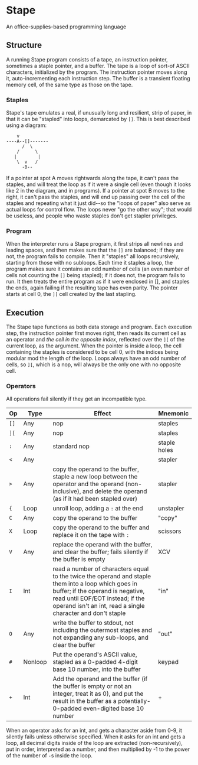 # Stape

An office-supplies-based programming language

## Structure

A running Stape program consists of a tape, an instruction pointer, sometimes a staple pointer, and a buffer. The tape is a loop of sort-of ASCII characters, initialized by the program. The instruction pointer moves along it, auto-incrementing each instruction step. The buffer is a transient floating memory cell, of the same type as those on the tape.

### Staples

Stape's tape emulates a real, if unusually long and resilient, strip of paper, in that it can be "stapled" into loops, demarcated by `[]`. This is best described using a diagram:
``` 
    v
----A--[]-------
      /  \
    /      \
   |        |
    \  v   /
      -B--
```
If a pointer at spot A moves rightwards along the tape, it can't pass the staples, and will treat the loop as if it were a single cell (even though it looks like 2 in the diagram, and in programs). If a pointer at spot B moves to the right, it can't pass the staples, and will end up passing over the cell of the staples and repeating what it just did--so the "loops of paper" also serve as actual loops for control flow. The loops never "go the other way"; that would be useless, and people who waste staples don't get stapler privileges.


### Program

When the interpreter runs a Stape program, it first strips all newlines and leading spaces, and then makes sure that the `[]` are balanced; if they are not, the program fails to compile. Then it "staples" all loops recursively, starting from those with no subloops. Each time it staples a loop, the program makes sure it contains an odd number of cells (an even number of cells not counting the `[]` being stapled); if it does not, the program fails to run. It then treats the entire program as if it were enclosed in [], and staples the ends, again failing if the resulting tape has even parity. The pointer starts at cell 0, the `][` cell created by the last stapling.

## Execution

The Stape tape functions as both data storage and program. Each execution step, the instruction pointer first moves right, then reads its current cell as an operator and *the cell in the opposite index*, reflected over the `][` of the current loop, as the argument. When the pointer is inside a loop, the cell containing the staples is considered to be cell 0, with the indices being modular mod the length of the loop. Loops always have an odd number of cells, so `][`, which is a nop, will always be the only one with no opposite cell.

### Operators

All operations fail silently if they get an incompatible type.

Op|Type|Effect|Mnemonic
--- | --- | --- | ---
`[]`|Any|nop|staples
`][`|Any|nop|staples
`:`|Any|standard nop|staple holes
`<`|Any||stapler
`>`|Any|copy the operand to the buffer, staple a new loop between the operator and the operand (non-inclusive), and delete the operand (as if it had been stapled over)|stapler
`{`|Loop|unroll loop, adding a `:` at the end|unstapler
`C`|Any|copy the operand to the buffer|"copy"
`X`|Loop|copy the operand to the buffer and replace it on the tape with `:`|scissors
`V`|Any|replace the operand with the buffer, and clear the buffer; fails silently if the buffer is empty|XCV
`I`|Int|read a number of characters equal to the twice the operand and staple them into a loop which goes in buffer; if the operand is negative, read until EOF/EOT instead; if the operand isn't an int, read a single character and don't staple|"in"
`O`|Any|write the buffer to stdout, not including the outermost staples and not expanding any sub-loops, and clear the buffer|"out"
`#`|Nonloop|Put the operand's ASCII value, stapled as a 0-padded 4-digit base 10 number, into the buffer|keypad
`+`|Int|Add the operand and the buffer (if the buffer is empty or not an integer, treat it as 0), and put the result in the buffer as a potentially-0-padded even-digited base 10 number|+

When an operator asks for an int, and gets a character aside from 0-9, it silently fails unless otherwise specified. When it asks for an int and gets a loop, all decimal digits inside of the loop are extracted (non-recursively), put in order, interpreted as a number, and then multiplied by -1 to the power of the number of `-`s inside the loop.
